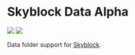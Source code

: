 # Skyblock Data Alpha
![](https://img.shields.io/github/repo-size/peter-hunt/skyblock-data)
![](https://img.shields.io/github/license/peter-hunt/skyblock-data)

Data folder support for [Skyblock](https://github.com/peter-hunt/skyblock).

